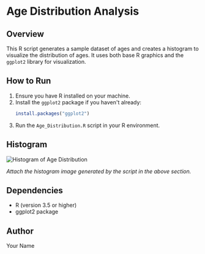 # Age Distribution Analysis

## Overview

This R script generates a sample dataset of ages and creates a histogram to visualize the distribution of ages. It uses both base R graphics and the `ggplot2` library for visualization.

## How to Run

1. Ensure you have R installed on your machine.
2. Install the `ggplot2` package if you haven't already:
   ```R
   install.packages("ggplot2")
   ```
3. Run the `Age_Distribution.R` script in your R environment.

## Histogram

![Histogram of Age Distribution]([Age_Distribution/Result.jpg](https://github.com/Kennedy01-crypto/DataScience/blob/main/R_Projects/Age_Distribution/Result.jpg))

_Attach the histogram image generated by the script in the above section._

## Dependencies

- R (version 3.5 or higher)
- ggplot2 package

## Author

Your Name
